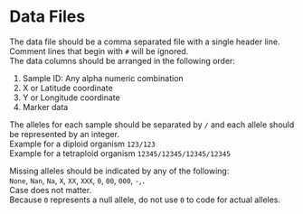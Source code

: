 Data Files
============
The data file should be a comma separated file with a single header line.  
Comment lines that begin with `#` will be ignored.  
The data columns should be arranged in the following order:  
  1. Sample ID: Any alpha numeric combination
  2. X or Latitude coordinate
  3. Y or Longitude coordinate
  4. Marker data

The alleles for each sample should be separated by `/` and each allele should be represented by an integer.  
Example for a diploid organism `123/123`  
Example for a tetraploid organism `12345/12345/12345/12345`  

Missing alleles should be indicated by any of the following:  
`None`, `Nan`, `Na`, `X`, `XX`, `XXX`, `0`, `00`, `000`, `-`,`.`  
Case does not matter.  
Because `0` represents a null allele, do not use `0` to code for actual alleles.  
